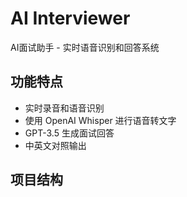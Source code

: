 # AI Interviewer

AI面试助手 - 实时语音识别和回答系统

## 功能特点

- 实时录音和语音识别
- 使用 OpenAI Whisper 进行语音转文字
- GPT-3.5 生成面试回答
- 中英文对照输出

## 项目结构 